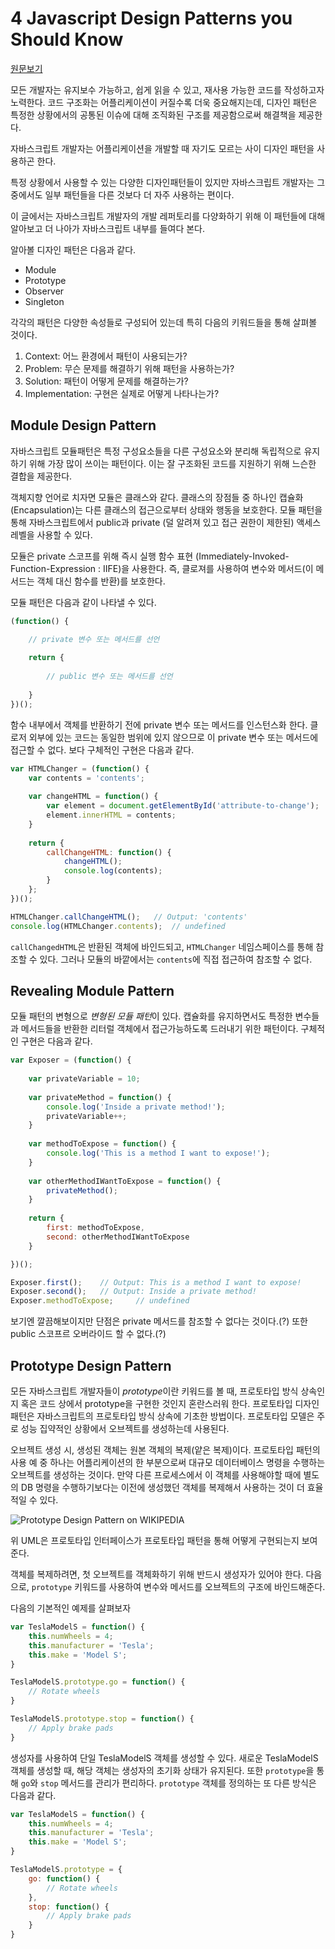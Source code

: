 # 4 Javascript Design Patterns you Should Know

[원문보기](https://scotch.io/bar-talk/4-javascript-design-patterns-you-should-know)

모든 개발자는 유지보수 가능하고, 쉽게 읽을 수 있고, 재사용 가능한 코드를 작성하고자 노력한다. 코드 구조화는 어플리케이션이 커질수록 더욱 중요해지는데, 디자인 패턴은 특정한 상황에서의 공통된 이슈에 대해 조직화된 구조를 제공함으로써 해결책을 제공한다.

자바스크립트 개발자는 어플리케이션을 개발할 때 자기도 모르는 사이 디자인 패턴을 사용하곤 한다. 

특정 상황에서 사용할 수 있는 다양한 디자인패턴들이 있지만 자바스크립트 개발자는 그 중에서도 일부 패턴들을 다른 것보다 더 자주 사용하는 편이다.

이 글에서는 자바스크립트 개발자의 개발 레퍼토리를 다양화하기 위해 이 패턴들에 대해 알아보고 더 나아가 자바스크립트 내부를 들여다 본다.

알아볼 디자인 패턴은 다음과 같다.

- Module
- Prototype
- Observer
- Singleton

각각의 패턴은 다양한 속성들로 구성되어 있는데 특히 다음의 키워드들을 통해 살펴볼 것이다.

1. Context: 어느 환경에서 패턴이 사용되는가?
2. Problem: 무슨 문제를 해결하기 위해 패턴을 사용하는가?
3. Solution: 패턴이 어떻게 문제를 해결하는가?
4. Implementation: 구현은 실제로 어떻게 나타나는가?

## Module Design Pattern

자바스크립트 모듈패턴은 특정 구성요소들을 다른 구성요소와 분리해 독립적으로 유지하기 위해 가장 많이 쓰이는 패턴이다.
이는 잘 구조화된 코드를 지원하기 위해 느슨한 결합을 제공한다.

객체지향 언어로 치자면 모듈은 클래스와 같다.
클래스의 장점들 중 하나인 캡슐화(Encapsulation)는 다른 클래스의 접근으로부터 상태와 행동을 보호한다.
모듈 패턴을 통해 자바스크립트에서 public과 private (덜 알려져 있고 접근 권한이 제한된) 액세스 레벨을 사용할 수 있다.

모듈은 private 스코프를 위해 즉시 실행 함수 표현 (Immediately-Invoked-Function-Expression : IIFE)을 사용한다. 즉, 클로져를 사용하여 변수와 메서드(이 메서드는 객체 대신 함수를 반환)를 보호한다.

모듈 패턴은 다음과 같이 나타낼 수 있다.

```javascript
(function() {

	// private 변수 또는 메서드를 선언
    
    return {
    
    	// public 변수 또는 메서드를 선언
        
    }
})();
```

함수 내부에서 객체를 반환하기 전에 private 변수 또는 메서드를 인스턴스화 한다. 클로저 외부에 있는 코드는 동일한 범위에 있지 않으므로 이 private 변수 또는 메서드에 접근할 수 없다.
보다 구체적인 구현은 다음과 같다.

```javascript
var HTMLChanger = (function() {
	var contents = 'contents';
    
    var changeHTML = function() {
    	var element = document.getElementById('attribute-to-change');
        element.innerHTML = contents;
    }
    
    return {
    	callChangeHTML: function() {
        	changeHTML();
            console.log(contents);
        }
    };
})();

HTMLChanger.callChangeHTML();	// Output: 'contents'
console.log(HTMLChanger.contents);	// undefined
```

`callChangedHTML`은 반환된 객체에 바인드되고, `HTMLChanger` 네임스페이스를 통해 참조할 수 있다. 그러나 모듈의 바깥에서는 `contents`에 직접 접근하여 참조할 수 없다.

## Revealing Module Pattern

모듈 패턴의 변형으로 *변형된 모듈 패턴*이 있다.
캡슐화를 유지하면서도 특정한 변수들과 메서드들을 반환한 리터럴 객체에서 접근가능하도록 드러내기 위한 패턴이다.
구체적인 구현은 다음과 같다.

```javascript
var Exposer = (function() {
	
    var privateVariable = 10;
    
    var privateMethod = function() {
    	console.log('Inside a private method!');
        privateVariable++;
    }
    
    var methodToExpose = function() {
    	console.log('This is a method I want to expose!');
    }
    
    var otherMethodIWantToExpose = function() {
    	privateMethod();
    }
    
    return {
    	first: methodToExpose, 
        second: otherMethodIWantToExpose
    }

})();

Exposer.first();	// Output: This is a method I want to expose!
Exposer.second();	// Output: Inside a private method!
Exposer.methodToExpose;		// undefined
```

보기엔 깔끔해보이지만 단점은 private 메서드를 참조할 수 없다는 것이다.(?)
또한 public 스코프르 오버라이드 할 수 없다.(?)

## Prototype Design Pattern

모든 자바스크립트 개발자들이 *prototype*이란 키워드를 볼 때, 프로토타입 방식 상속인지 혹은 코드 상에서 prototype을 구현한 것인지 혼란스러워 한다.
프로토타입 디자인 패턴은 자바스크립트의 프로토타입 방식 상속에 기초한 방법이다.
프로토타입 모델은 주로 성능 집약적인 상황에서 오브젝트를 생성하는데 사용된다.

오브젝트 생성 시, 생성된 객체는 원본 객체의 복제(얕은 복제)이다.
프로토타입 패턴의 사용 예 중 하나는 어플리케이션의 한 부분으로써 대규모 데이터베이스 명령을 수행하는 오브젝트를 생성하는 것이다.
만약 다른 프로세스에서 이 객체를 사용해야할 때에 별도의 DB 명령을 수행하기보다는 이전에 생성했던 객체를 복제해서 사용하는 것이 더 효율적일 수 있다.

![Prototype Design Pattern on WIKIPEDIA](https://upload.wikimedia.org/wikipedia/commons/1/14/Prototype_UML.svg)

위 UML은 프로토타입 인터페이스가 프로토타입 패턴을 통해 어떻게 구현되는지 보여준다.

객체를 복제하려면, 첫 오브젝트를 객체화하기 위해 반드시 생성자가 있어야 한다.
다음으로, `prototype` 키워드를 사용하여 변수와 메서드를 오브젝트의 구조에 바인드해준다.

다음의 기본적인 예제를 살펴보자

```javascript
var TeslaModelS = function() {
	this.numWheels = 4;
    this.manufacturer = 'Tesla';
    this.make = 'Model S';
}

TeslaModelS.prototype.go = function() {
	// Rotate wheels
}

TeslaModelS.prototype.stop = function() {
	// Apply brake pads
}
```

생성자를 사용하여 단일 TeslaModelS 객체를 생성할 수 있다.
새로운 TeslaModelS 객체를 생성할 때, 해당 객체는 생성자의 초기화 상태가 유지된다.
또한 `prototype`을 통해 `go`와 `stop` 메서드를 관리가 편리하다.
`prototype` 객체를 정의하는 또 다른 방식은 다음과 같다.

```javascript
var TeslaModelS = function() {
	this.numWheels = 4;
    this.manufacturer = 'Tesla';
    this.make = 'Model S';
}

TeslaModelS.prototype = {
	go: function() {
    	// Rotate wheels
    }, 
    stop: function() {
    	// Apply brake pads
    }
}
```